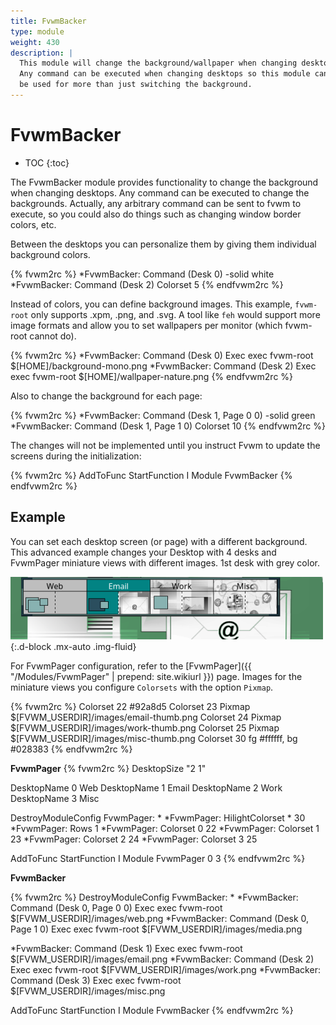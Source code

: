 ```yaml
---
title: FvwmBacker
type: module
weight: 430
description: |
  This module will change the background/wallpaper when changing desktops.
  Any command can be executed when changing desktops so this module can
  be used for more than just switching the background.
---
```

# FvwmBacker

* TOC
{:toc}

The FvwmBacker module provides functionality to change the background when
changing  desktops. Any command can be executed to change the backgrounds.
Actually, any arbitrary command can be sent to fvwm to execute, so you
could also do things such as changing window border colors, etc.

Between the desktops you can personalize them by giving them individual
background colors.

{% fvwm2rc %}
*FvwmBacker: Command (Desk 0) -solid white
*FvwmBacker: Command (Desk 2) Colorset 5
{% endfvwm2rc %}

Instead of colors, you can define background images. This example, `fvwm-root`
only supports .xpm, .png, and .svg. A tool like `feh` would support more image
formats and allow you to set wallpapers per monitor (which fvwm-root cannot do).

{% fvwm2rc %}
*FvwmBacker: Command (Desk 0) Exec exec fvwm-root $[HOME]/background-mono.png
*FvwmBacker: Command (Desk 2) Exec exec fvwm-root $[HOME]/wallpaper-nature.png
{% endfvwm2rc %}

Also to change the background for each page:

{% fvwm2rc %}
*FvwmBacker: Command (Desk 1, Page 0 0) -solid green
*FvwmBacker: Command (Desk 1, Page 1 0) Colorset 10
{% endfvwm2rc %}

The changes will not be implemented until you instruct Fvwm to update the screens
during the initialization:

{% fvwm2rc %}
AddToFunc StartFunction I Module FvwmBacker
{% endfvwm2rc %}

## Example

You can set each desktop screen (or page) with a different background. This
advanced example changes your Desktop with 4 desks and FvwmPager miniature
views with different images. 1st desk with grey color.

![image](multidesk-fvwmbacker.png){:.d-block .mx-auto .img-fluid}

For FvwmPager configuration, refer to the
[FvwmPager]({{ "/Modules/FvwmPager" | prepend: site.wikiurl }}) page. Images
for the miniature views you configure `Colorsets` with the option `Pixmap`.

{% fvwm2rc %}
Colorset 22 #92a8d5
Colorset 23 Pixmap $[FVWM_USERDIR]/images/email-thumb.png
Colorset 24 Pixmap $[FVWM_USERDIR]/images/work-thumb.png
Colorset 25 Pixmap $[FVWM_USERDIR]/images/misc-thumb.png
Colorset 30 fg #ffffff, bg #028383
{% endfvwm2rc %}

**FvwmPager**
{% fvwm2rc %}
DesktopSize "2 1"

DesktopName 0 Web
DesktopName 1 Email
DesktopName 2 Work
DesktopName 3 Misc

DestroyModuleConfig FvwmPager: *
*FvwmPager: HilightColorset * 30
*FvwmPager: Rows 1
*FvwmPager: Colorset 0 22
*FvwmPager: Colorset 1 23
*FvwmPager: Colorset 2 24
*FvwmPager: Colorset 3 25

AddToFunc StartFunction I Module FvwmPager 0 3
{% endfvwm2rc %}

**FvwmBacker**

{% fvwm2rc %}
DestroyModuleConfig FvwmBacker: *
*FvwmBacker: Command (Desk 0, Page 0 0) Exec exec fvwm-root $[FVWM_USERDIR]/images/web.png
*FvwmBacker: Command (Desk 0, Page 1 0) Exec exec fvwm-root $[FVWM_USERDIR]/images/media.png

*FvwmBacker: Command (Desk 1) Exec exec fvwm-root $[FVWM_USERDIR]/images/email.png
*FvwmBacker: Command (Desk 2) Exec exec fvwm-root $[FVWM_USERDIR]/images/work.png
*FvwmBacker: Command (Desk 3) Exec exec fvwm-root $[FVWM_USERDIR]/images/misc.png

AddToFunc StartFunction I Module FvwmBacker
{% endfvwm2rc %}
